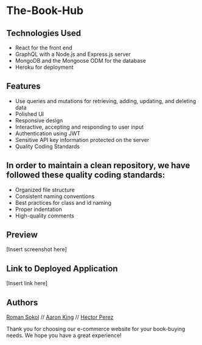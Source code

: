 # The-Book-Hub

## Technologies Used

- React for the front end
- GraphQL with a Node.js and Express.js server
- MongoDB and the Mongoose ODM for the database
- Heroku for deployment

## Features

- Use queries and mutations for retrieving, adding, updating, and deleting data
- Polished UI
- Responsive design
- Interactive, accepting and responding to user input
- Authentication using JWT
- Sensitive API key information protected on the server
- Quality Coding Standards

## In order to maintain a clean repository, we have followed these quality coding standards:

- Organized file structure
- Consistent naming conventions
- Best practices for class and id naming
- Proper indentation
- High-quality comments

## Preview

[Insert screenshot here]

## Link to Deployed Application

[Insert link here]

## Authors

[Roman Sokol](https://github.com/sokolroman) //
[Aaron King](https://github.com/Aaronpqking) //
[Hector Perez](https://github.com/noviceprogrammeroh)

Thank you for choosing our e-commerce website for your book-buying needs. We hope you have a great experience!

